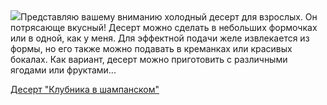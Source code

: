 <!--2025-06-07 14:35:14-->
<div class="yb">
  <div class="rss povarenok"><a href="https://www.povarenok.ru/recipes/show/182777/"><img src="https://www.povarenok.ru/data/cache/2025jun/07/25/3180101_24361-640x480.jpg"></a>Представляю вашему вниманию холодный десерт для взрослых. Он потрясающе вкусный! Десерт можно сделать в небольших формочках или в одной, как у меня. Для эффектной подачи желе извлекается из формы, но его также можно подавать в креманках или красивых бокалах. Как вариант, десерт можно приготовить с различными ягодами или фруктами... <p class="titl"><a href="https://www.povarenok.ru/recipes/show/182777/">Десерт "Клубника в шампанском"</a></p></div>
</div>
